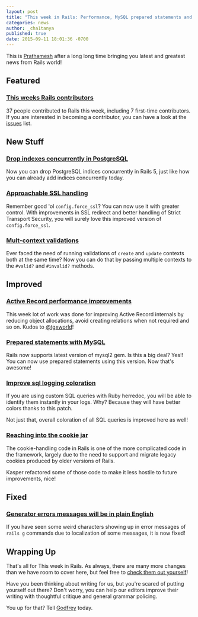 ```yaml
---
layout: post
title: "This week in Rails: Performance, MySQL prepared statements and more!"
categories: news
author: _cha1tanya
published: true
date: 2015-09-11 18:01:36 -0700
---
```


This is [Prathamesh](https://twitter.com/_cha1tanya) after a long long time bringing you latest and greatest news from Rails world!

## Featured

### [This weeks Rails contributors](http://contributors.rubyonrails.org/contributors/in-time-window/20150904-201509011)

37 people contributed to Rails this week, including 7 first-time contributors. If you are interested in becoming a contributor, you can have a look at the [issues](https://github.com/rails/rails/issues) list.

## New Stuff

### [Drop indexes concurrently in PostgreSQL](https://github.com/rails/rails/pull/21317)

Now you can drop PostgreSQL indices concurrently in Rails 5, just like how you can already add indices concurrently today.

### [Approachable SSL handling](https://github.com/rails/rails/pull/21520)

Remember good 'ol `config.force_ssl`? You can now use it with greater control. With improvements in SSL redirect and better handling of Strict Transport Security, you will surely love this improved version of `config.force_ssl`.

### [Mult-context validations](https://github.com/rails/rails/pull/21069)

Ever faced the need of running validations of `create` and `update` contexts both at the same time? Now you can do that by passing multiple contexts to the `#valid?` and `#invalid?` methods.

## Improved

### [Active Record performance improvements](https://github.com/rails/rails/pull/21523)

This week lot of work was done for improving Active Record internals by reducing object allocations, avoid creating relations when not required and so on. Kudos to [@tgxworld](https://twitter.com/tgxworld)!

### [Prepared statements with MySQL](https://github.com/rails/rails/pull/21536)

Rails now supports latest version of mysql2 gem. Is this a big deal? Yes!! You can now use prepared statements using this version. Now that's awesome!

### [Improve sql logging coloration](https://github.com/rails/rails/pull/20921)

If you are using custom SQL queries with Ruby herredoc, you will be able to identify them instantly in your logs. Why? Because they will have better colors thanks to this patch.

Not just that, overall coloration of all SQL queries is improved here as well!

### [Reaching into the cookie jar](https://github.com/rails/rails/compare/ed3d213eb6b79218eee9bd8b4fa8ac8c147cd114...72889a6be4ec4afd68d3e4c3ae972099e080478a)

The cookie-handling code in Rails is one of the more complicated code in the framework, largely due to the need to support and migrate legacy cookies produced by older versions of Rails.

Kasper refactored some of those code to make it less hostile to future improvements, nice!

## Fixed

### [Generator errors messages will be in plain English](https://github.com/rails/rails/pull/21524)

If you have seen some weird characters showing up in error messages of `rails g` commands due to localization of some messages, it is now fixed!

## Wrapping Up

That's all for This week in Rails. As always, there are many more changes than we have room to cover here, but feel free to [check them out yourself](https://github.com/rails/rails/compare/master@%7B2015-09-05%7D...@%7B2015-09-11%7D)!

Have you been thinking about writing for us, but you're scared of putting yourself out there? Don't worry, you can help our editors improve their writing with thoughtful critique and general grammar policing.

You up for that? Tell [Godfrey](mailto:godfreykfc@gmail.com) today.

